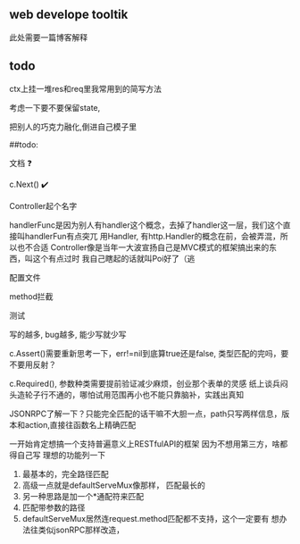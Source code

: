 ## web develope tooltik

此处需要一篇博客解释

## todo

ctx上挂一堆res和req里我常用到的简写方法

考虑一下要不要保留state,

把别人的巧克力融化,倒进自己模子里

##todo:

文档 ❓

c.Next() ✔️

Controller起个名字

handlerFunc是因为别人有handler这个概念，去掉了handler这一层，我们这个直接叫handlerFun有点突兀
用Handler, 有http.Handler的概念在前，会被弄混，所以也不合适
Controller像是当年一大波宣扬自己是MVC模式的框架搞出来的东西，叫这个有点过时
我自己瞎起的话就叫Poi好了（逃

配置文件

method拦截

测试

写的越多, bug越多, 能少写就少写

c.Assert()需要重新思考一下，err!=nil到底算true还是false, 类型匹配的完吗，要不要用反射？

c.Required(), 参数种类需要提前验证减少麻烦，创业那个表单的灵感
纸上谈兵闷头造轮子行不通的，哪怕试用范围再小也不能只靠脑补，实践出真知

JSONRPC了解一下？只能完全匹配的话干嘛不大胆一点，path只写两样信息，版本和action,直接往函数名上精确匹配


一开始肯定想搞一个支持普遍意义上RESTfulAPI的框架
因为不想用第三方，啥都得自己写
理想的功能列一下
1. 最基本的，完全路径匹配
2. 高级一点就是defaultServeMux像那样， 匹配最长的
3. 另一种思路是加一个*通配符来匹配
4. 匹配带参数的路径
5. defaultServeMux居然连request.method匹配都不支持，这个一定要有
想办法往类似jsonRPC那样改造，
